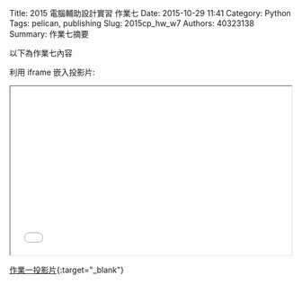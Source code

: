 Title: 2015 電腦輔助設計實習 作業七
Date: 2015-10-29 11:41
Category: Python
Tags: pelican, publishing
Slug: 2015cp_hw_w7
Authors: 40323138
Summary: 作業七摘要

以下為作業七內容

利用 iframe 嵌入投影片:

<iframe src="simplest7.html" width="500" height="300"></iframe>

[作業一投影片](simplest7.html){:target="_blank"}

